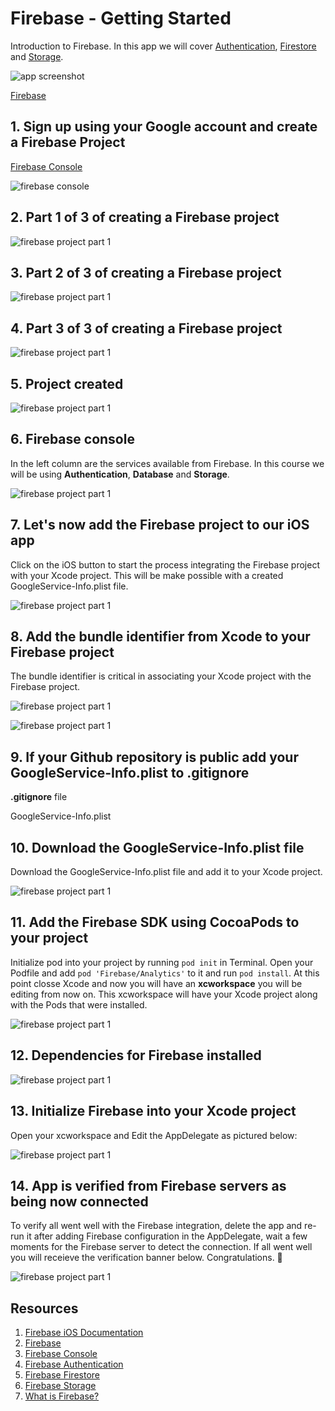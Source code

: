 # Firebase - Getting Started

Introduction to Firebase. In this app we will cover [Authentication](https://firebase.google.com/docs/auth), [Firestore](https://firebase.google.com/docs/firestore) and [Storage](https://firebase.google.com/docs/storage).

![app screenshot](Assets/app-screenshot.png)

[Firebase](https://firebase.google.com/) 

## 1. Sign up using your Google account and create a Firebase Project

[Firebase Console](https://console.firebase.google.com/u/0/)

![firebase console](Assets/firebase-console.png)

## 2. Part 1 of 3 of creating a Firebase project 

![firebase project part 1](Assets/screenshot1.png)


## 3. Part 2 of 3 of creating a Firebase project 

![firebase project part 1](Assets/screenshot2.png)


## 4. Part 3 of 3 of creating a Firebase project 

![firebase project part 1](Assets/screenshot3.png)


## 5. Project created 

![firebase project part 1](Assets/screenshot5.png)

## 6. Firebase console 

In the left column are the services available from Firebase. In this course we will be using **Authentication**, **Database** and **Storage**. 

![firebase project part 1](Assets/screenshot6.png)

## 7. Let's now add the Firebase project to our iOS app

Click on the iOS button to start the process integrating the Firebase project with your Xcode project. This will be make possible with a created GoogleService-Info.plist file. 

![firebase project part 1](Assets/screenshot7.png)

## 8. Add the bundle identifier from Xcode to your Firebase project 

The bundle identifier is critical in associating your Xcode project with the Firebase project.

![firebase project part 1](Assets/screenshot8.png)

![firebase project part 1](Assets/screenshot9.png)

## 9. If your Github repository is public add your GoogleService-Info.plist to .gitignore

**.gitignore** file 

GoogleService-Info.plist 

## 10. Download the GoogleService-Info.plist file 

Download the GoogleService-Info.plist file and add it to your Xcode project. 

![firebase project part 1](Assets/screenshot10.png)

## 11. Add the Firebase SDK using CocoaPods to your project 

Initialize pod into your project by running ```pod init``` in Terminal. Open your Podfile and add ```pod 'Firebase/Analytics'``` to it and run ```pod install```. At this point closse Xcode and now you will have an **xcworkspace** you will be editing from now on. This xcworkspace will have your Xcode project along with the Pods that were installed.

![firebase project part 1](Assets/screenshot11.png)

## 12. Dependencies for Firebase installed 

![firebase project part 1](Assets/screenshot12.png)

## 13. Initialize Firebase into your Xcode project

Open your xcworkspace and Edit the AppDelegate as pictured below: 

![firebase project part 1](Assets/screenshot13.png)

## 14. App is verified from Firebase servers as being now connected

To verify all went well with the Firebase integration, delete the app and re-run it after adding Firebase configuration in the AppDelegate, wait a few moments for the Firebase server to detect the connection. If all went well you will receieve the verification banner below. Congratulations. 🥳

![firebase project part 1](Assets/screenshot14.png)


## Resources 

1. [Firebase iOS Documentation](https://firebase.google.com/docs/ios/setup)
2. [Firebase](https://firebase.google.com/) 
3. [Firebase Console](https://console.firebase.google.com/u/0/)
4. [Firebase Authentication](https://firebase.google.com/docs/auth)
5. [Firebase Firestore](https://firebase.google.com/docs/firestore)
6. [Firebase Storage](https://firebase.google.com/docs/storage)
7. [What is Firebase?](https://howtofirebase.com/what-is-firebase-fcb8614ba442)



